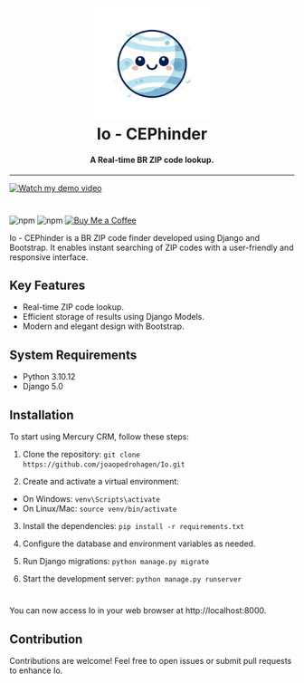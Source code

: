 <h1 align="center">
  <br>
  <img src="Io.png" width="200">
  <br>
  Io - CEPhinder
  <br>
</h1>

<h4 align="center"> A Real-time BR ZIP code lookup.  </h4>

---

[![Watch my demo video](https://img.youtube.com/vi/mmdf8XGnLNw/maxresdefault.jpg)](https://www.youtube.com/watch?v=mmdf8XGnLNw)
# 

![npm](https://img.shields.io/badge/Python-3.10.12-yellow)
![npm](https://img.shields.io/badge/Django-5.0-brown)
[![Buy Me a Coffee](https://img.shields.io/badge/Donate-Buy%20Me%20a%20Coffee-orange.svg)](https://www.buymeacoffee.com/joaopedrohagen)


Io - CEPhinder is a BR ZIP code finder developed using Django and Bootstrap. It enables instant searching of ZIP codes with a user-friendly and responsive interface.

## Key Features

* Real-time ZIP code lookup.
* Efficient storage of results using Django Models.
* Modern and elegant design with Bootstrap.

## System Requirements

* Python 3.10.12
* Django 5.0

## Installation

To start using Mercury CRM, follow these steps:

1. Clone the repository:
``` git clone https://github.com/joaopedrohagen/Io.git ```

2. Create and activate a virtual environment: 
* On Windows: ``` venv\Scripts\activate ``` 
* On Linux/Mac: ``` source venv/bin/activate ``` 

3. Install the dependencies:
``` pip install -r requirements.txt ```

4. Configure the database and environment variables as needed.

5. Run Django migrations:
``` python manage.py migrate ```

6. Start the development server:
``` python manage.py runserver ```

#
#
You can now access Io in your web browser at http://localhost:8000.


## Contribution
Contributions are welcome! Feel free to open issues or submit pull requests to enhance Io.
